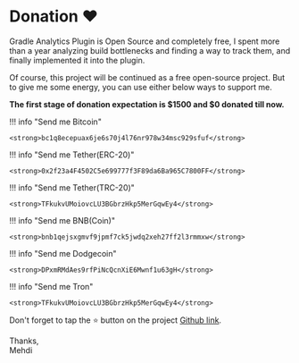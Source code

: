 <!--
 MIT License
 Copyright (c) 2022 Mehdi Janbarari (@janbarari)

 Permission is hereby granted, free of charge, to any person obtaining a copy
 of this software and associated documentation files (the "Software"), to deal
 in the Software without restriction, including without limitation the rights
 to use, copy, modify, merge, publish, distribute, sublicense, and/or sell
 copies of the Software, and to permit persons to whom the Software is
 furnished to do so, subject to the following conditions:

 The above copyright notice and this permission notice shall be included in all
 copies or substantial portions of the Software.

 THE SOFTWARE IS PROVIDED "AS IS", WITHOUT WARRANTY OF ANY KIND, EXPRESS OR
 IMPLIED, INCLUDING BUT NOT LIMITED TO THE WARRANTIES OF MERCHANTABILITY,
 FITNESS FOR A PARTICULAR PURPOSE AND NONINFRINGEMENT. IN NO EVENT SHALL THE
 AUTHORS OR COPYRIGHT HOLDERS BE LIABLE FOR ANY CLAIM, DAMAGES OR OTHER
 LIABILITY, WHETHER IN AN ACTION OF CONTRACT, TORT OR OTHERWISE, ARISING FROM,
 OUT OF OR IN CONNECTION WITH THE SOFTWARE OR THE USE OR OTHER DEALINGS IN THE
 SOFTWARE.
-->

# Donation ❤️
Gradle Analytics Plugin is Open Source and completely free, I spent more than a year analyzing build bottlenecks and finding a way to track them, and finally implemented it into the plugin.

Of course, this project will be continued as a free open-source project. But to give me some energy, you can use either below ways to support me.

<b>The first stage of donation expectation is $1500 and $0 donated till now.</b>

!!! info "Send me Bitcoin"

    <strong>bc1q8ecepuax6je6s70j4l76nr978w34msc929sfuf</strong>

!!! info "Send me Tether(ERC-20)"

    <strong>0x2f23a4F4502C5e699777f3F89da6Ba965C7800FF</strong>

!!! info "Send me Tether(TRC-20)"

    <strong>TFkukvUMoiovcLU3BGbrzHkp5MerGqwEy4</strong>

!!! info "Send me BNB(Coin)"

    <strong>bnb1qejsxgmvf9jpmf7ck5jwdq2xeh27ff2l3rmmxw</strong>

!!! info "Send me Dodgecoin"

    <strong>DPxmRMdAes9rfPiNcQcnXiE6Mwnf1u63gH</strong>

!!! info "Send me Tron"

    <strong>TFkukvUMoiovcLU3BGbrzHkp5MerGqwEy4</strong>

Don't forget to tap the ⭐ button on the project [Github link](https://github.com/janbarari/gradle-analytics-plugin).


Thanks,<br/>
Mehdi